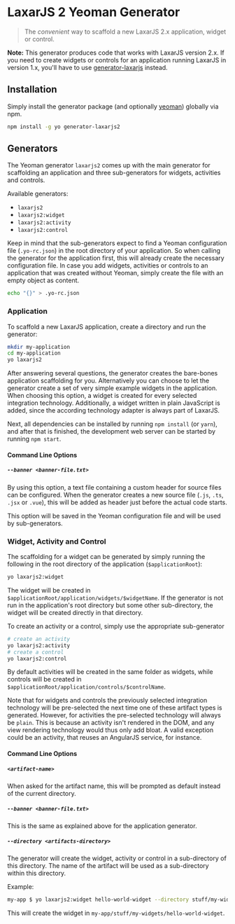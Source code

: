 # LaxarJS 2 Yeoman Generator

> The *convenient* way to scaffold a new LaxarJS 2.x application, widget or control.

**Note:** This generator produces code that works with LaxarJS version 2.x.
If you need to create widgets or controls for an application running LaxarJS in version 1.x, you'll have to use [generator-laxarjs](https://github.com/LaxarJS/generator-laxarjs) instead.

## Installation

Simply install the generator package (and optionally [yeoman](http://yeoman.io/)) globally via npm.

```sh
npm install -g yo generator-laxarjs2
```


## Generators

The Yeoman generator `laxarjs2` comes up with the main generator for scaffolding an application and three sub-generators for widgets, activities and controls.

Available generators:
- `laxarjs2`
- `laxarjs2:widget`
- `laxarjs2:activity`
- `laxarjs2:control`

Keep in mind that the sub-generators expect to find a Yeoman configuration file (`.yo-rc.json`) in the root directory of your application.
So when calling the generator for the application first, this will already create the necessary configuration file.
In case you add widgets, activities or controls to an application that was created without Yeoman, simply create the file with an empty object as content.

```sh
echo "{}" > .yo-rc.json
```

### Application

To scaffold a new LaxarJS application, create a directory and run the generator:

```sh
mkdir my-application
cd my-application
yo laxarjs2
```

After answering several questions, the generator creates the bare-bones application scaffolding for you.
Alternatively you can choose to let the generator create a set of very simple example widgets in the application.
When choosing this option, a widget is created for every selected integration technology.
Additionally, a widget written in plain JavaScript is added, since the according technology adapter is always part of LaxarJS.

Next, all dependencies can be installed by running `npm install` (or `yarn`), and after that is finished, the development web server can be started by running `npm start`.


#### Command Line Options

##### `--banner <banner-file.txt>`

By using this option, a text file containing a custom header for source files can be configured.
When the generator creates a new source file (`.js`, `.ts`, `.jsx` or `.vue`), this will be added as header just before the actual code starts.

This option will be saved in the Yeoman configuration file and will be used by sub-generators.


### Widget, Activity and Control

The scaffolding for a widget can be generated by simply running the following in the root directory of the application (`$applicationRoot`):

```sh
yo laxarjs2:widget
```
The widget will be created in `$applicationRoot/application/widgets/$widgetName`.
If the generator is not run in the application's root directory but some other sub-directory, the widget will be created directly in that directory.

To create an activity or a control, simply use the appropriate sub-generator

```sh
# create an activity
yo laxarjs2:activity
# create a control
yo laxarjs2:control
```

By default activities will be created in the same folder as widgets, while controls will be created in `$applicationRoot/application/controls/$controlName`.

Note that for widgets and controls the previously selected integration technology will be pre-selected the next time one of these artifact types is generated.
However, for activities the pre-selected technology will always be `plain`.
This is because an activity isn't rendered in the DOM, and any view rendering technology would thus only add bloat.
A valid exception could be an activity, that reuses an AngularJS service, for instance.


#### Command Line Options

##### `<artifact-name>`

When asked for the artifact name, this will be prompted as default instead of the current directory.

##### `--banner <banner-file.txt>`

This is the same as explained above for the application generator.

##### `--directory <artifacts-directory>`

The generator will create the widget, activity or control in a sub-directory of this directory.
The name of the artifact will be used as a sub-directory within this directory.

Example:
```sh
my-app $ yo laxarjs2:widget hello-world-widget --directory stuff/my-widgets
```
This will create the widget in `my-app/stuff/my-widgets/hello-world-widget`.
